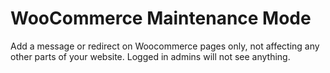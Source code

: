 WooCommerce Maintenance Mode
=========================

Add a message or redirect on Woocommerce pages only, not affecting any other parts of your website. Logged in admins will not see anything.



